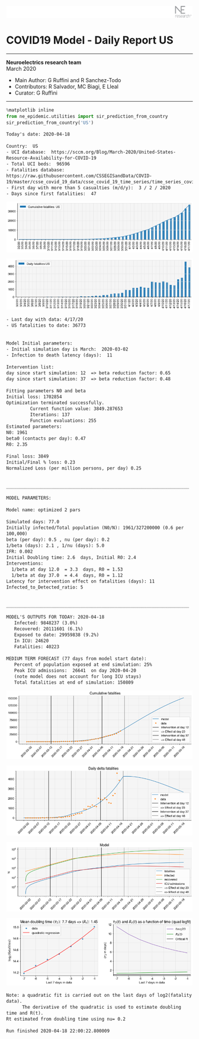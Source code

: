![](./images/logo.png)
# COVID19 Model - Daily Report US

---

**Neuroelectrics research team**  
March 2020  
* Main Author: G Ruffini and R Sanchez-Todo  
* Contributors: R Salvador, MC Biagi, E Lleal
* Curator: G Ruffini

---


```python
%matplotlib inline
from ne_epidemic.utilities import sir_prediction_from_country
sir_prediction_from_country('US')
```

    Today's date: 2020-04-18 
    
    Country:  US
    - UCI database:  https://sccm.org/Blog/March-2020/United-States-Resource-Availability-for-COVID-19
    - Total UCI beds:  96596
    - Fatalities database:  https://raw.githubusercontent.com/CSSEGISandData/COVID-19/master/csse_covid_19_data/csse_covid_19_time_series/time_series_covid19_deaths_global.csv
    - First day with more than 5 casualties (m/d/y):  3 / 2 / 2020
    - Days since first fatalities:  47



![png](03%20-%20Daily_Report_US_files/03%20-%20Daily_Report_US_1_1.png)



![png](03%20-%20Daily_Report_US_files/03%20-%20Daily_Report_US_1_2.png)


    - Last day with data: 4/17/20
    - US fatalities to date: 36773
     
    
    Model Initial parameters:
    - Initial simulation day is March:  2020-03-02
    - Infection to death latency (days):  11
    
    Intervention list:
    day since start simulation: 12  => beta reduction factor: 0.65
    day since start simulation: 37  => beta reduction factor: 0.48
    
    Fitting parameters N0 and beta
    Initial loss: 1702854
    Optimization terminated successfully.
             Current function value: 3849.287653
             Iterations: 137
             Function evaluations: 255
    Estimated parameters:
    N0: 1961
    beta0 (contacts per day): 0.47
    R0: 2.35
    
    Final loss: 3849
    Initial/Final % loss: 0.23
    Normalized Loss (per million persons, per day) 0.25 
    
    
    _____________________________________________________________________
     
    MODEL PARAMETERS:
    
    Model name: optimized 2 pars
    
    Simulated days: 77.0
    Initially infected/Total population (N0/N): 1961/327200000 (0.6 per 100,000)
    beta (per day): 0.5 , nu (per day): 0.2
    1/beta (days): 2.1 , 1/nu (days): 5.0
    IFR: 0.002
    Initial Doubling time: 2.6  days, Initial R0: 2.4
    Interventions:
      1/beta at day 12.0  = 3.3  days, R0 = 1.53
      1/beta at day 37.0  = 4.4  days, R0 = 1.12
    Latency for intervention effect on fatalities (days): 11
    Infected_to_Detected_ratio: 5
    
    
    _____________________________________________________________________
    
    MODEL'S OUTPUTS FOR TODAY: 2020-04-18
       Infected: 9848237 (3.0%)
       Recovered: 20111601 (6.1%)
       Exposed to date: 29959838 (9.2%)
       In ICU: 24620
       Fatalities: 40223
     
    MEDIUM TERM FORECAST (77 days from model start date): 
       Percent of population exposed at end simulation: 25%
       Peak ICU admissions:  26641  on day 2020-04-20
       (note model does not account for long ICU stays)
       Total fatalities at end of simulation: 150809



![png](03%20-%20Daily_Report_US_files/03%20-%20Daily_Report_US_1_4.png)



![png](03%20-%20Daily_Report_US_files/03%20-%20Daily_Report_US_1_5.png)



![png](03%20-%20Daily_Report_US_files/03%20-%20Daily_Report_US_1_6.png)


     



![png](03%20-%20Daily_Report_US_files/03%20-%20Daily_Report_US_1_8.png)


    Note: a quadratic fit is carried out on the last days of log2(fatality data).
          The derivative of the quadratic is used to estimate doubling time and R(t).
    Rt estimated from doubling time using nu= 0.2
    
    Run finished 2020-04-18 22:00:22.800009

